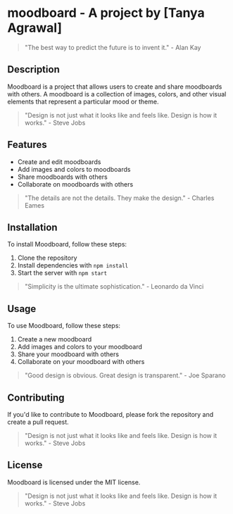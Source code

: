 # moodboard - A project by [Tanya Agrawal]

> "The best way to predict the future is to invent it." - Alan Kay

## Description

Moodboard is a project that allows users to create and share moodboards with others. A moodboard is a collection of images, colors, and other visual elements that represent a particular mood or theme.

> "Design is not just what it looks like and feels like. Design is how it works." - Steve Jobs

## Features

- Create and edit moodboards
- Add images and colors to moodboards
- Share moodboards with others
- Collaborate on moodboards with others

> "The details are not the details. They make the design." - Charles Eames

## Installation

To install Moodboard, follow these steps:

1. Clone the repository
2. Install dependencies with `npm install`
3. Start the server with `npm start`

> "Simplicity is the ultimate sophistication." - Leonardo da Vinci

## Usage

To use Moodboard, follow these steps:

1. Create a new moodboard
2. Add images and colors to your moodboard
3. Share your moodboard with others
4. Collaborate on your moodboard with others

> "Good design is obvious. Great design is transparent." - Joe Sparano

## Contributing

If you'd like to contribute to Moodboard, please fork the repository and create a pull request.

> "Design is not just what it looks like and feels like. Design is how it works." - Steve Jobs

## License

Moodboard is licensed under the MIT license.

> "Design is not just what it looks like and feels like. Design is how it works." - Steve Jobs
